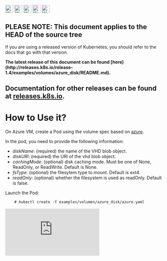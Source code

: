 <!-- BEGIN MUNGE: UNVERSIONED_WARNING -->

<!-- BEGIN STRIP_FOR_RELEASE -->

<img src="http://kubernetes.io/kubernetes/img/warning.png" alt="WARNING"
     width="25" height="25">
<img src="http://kubernetes.io/kubernetes/img/warning.png" alt="WARNING"
     width="25" height="25">
<img src="http://kubernetes.io/kubernetes/img/warning.png" alt="WARNING"
     width="25" height="25">
<img src="http://kubernetes.io/kubernetes/img/warning.png" alt="WARNING"
     width="25" height="25">
<img src="http://kubernetes.io/kubernetes/img/warning.png" alt="WARNING"
     width="25" height="25">

<h2>PLEASE NOTE: This document applies to the HEAD of the source tree</h2>

If you are using a released version of Kubernetes, you should
refer to the docs that go with that version.

<!-- TAG RELEASE_LINK, added by the munger automatically -->
<strong>
The latest release of this document can be found
[here](http://releases.k8s.io/release-1.4/examples/volumes/azure_disk/README.md).

Documentation for other releases can be found at
[releases.k8s.io](http://releases.k8s.io).
</strong>
--

<!-- END STRIP_FOR_RELEASE -->

<!-- END MUNGE: UNVERSIONED_WARNING -->

# How to Use it?

On Azure VM, create a Pod using the volume spec based on [azure](azure.yaml).

In the pod, you need to provide the following information:

- *diskName*:  (required) the name of the VHD blob object.
- *diskURI*: (required) the URI of the vhd blob object.
- *cachingMode*: (optional) disk caching mode. Must be one of None, ReadOnly, or ReadWrite. Default is None.
- *fsType*:  (optional) the filesytem type to mount. Default is ext4.
- *readOnly*: (optional) whether the filesystem is used as readOnly. Default is false.


Launch the Pod:

```console
    # kubectl create -f examples/volumes/azure_disk/azure.yaml
```

<!-- BEGIN MUNGE: GENERATED_ANALYTICS -->
[![Analytics](https://kubernetes-site.appspot.com/UA-36037335-10/GitHub/examples/volumes/azure_disk/README.md?pixel)]()
<!-- END MUNGE: GENERATED_ANALYTICS -->

